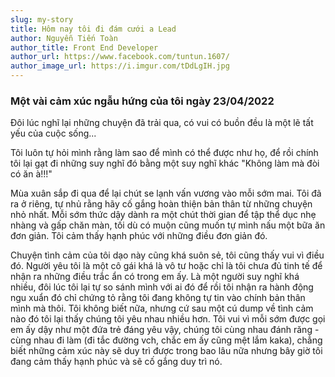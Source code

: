 ```yaml
---
slug: my-story
title: Hôm nay tôi đi đám cưới a Lead
author: Nguyễn Tiến Toàn
author_title: Front End Developer
author_url: https://www.facebook.com/tuntun.1607/
author_image_url: https://i.imgur.com/tDdLgIH.jpg
---
```


### Một vài cảm xúc ngẫu hứng của tôi ngày 23/04/2022

Đôi lúc nghĩ lại những chuyện đã trải qua, có vui có buồn đều là một lẽ tất yếu của cuộc sống...

Tôi luôn tự hỏi mình rằng làm sao để mình có thể được như họ, để rồi chính tôi lại gạt đi những suy nghĩ đó bằng một suy nghĩ khác "Không làm mà đòi có ăn à!!!"

Mùa xuân sắp đi qua để lại chút se lạnh vấn vương vào mỗi sớm mai. Tôi đã ra ở riêng, tự nhủ rằng hãy cố gắng hoàn thiện bản thân từ những chuyện nhỏ nhất. 
Mỗi sớm thức dậy dành ra một chút thời gian để tập thể dục nhẹ nhàng và gấp chăn màn, tối dù có muộn cũng muốn tự mình nấu một bữa ăn đơn giản. Tôi cảm thấy hạnh phúc với những điều đơn giản đó.

Chuyện tình cảm của tôi dạo này cũng khá suôn sẻ, tôi cũng thấy vui vì điều đó. Người yêu tôi là một cô gái khá là vô tư hoặc chỉ là tôi chưa đủ tinh tế để nhận ra những điều trắc ẩn có trong em ấy. Là một người suy nghĩ khá nhiều, đôi lúc tôi lại tự so sánh mình với ai đó để rồi tôi nhận ra hành động ngu xuẩn đó chỉ chứng tỏ rằng tôi đang không tự tin vào chính bản thân mình mà thôi. Tôi không biết nữa, nhưng cứ sau một cú dump về tình cảm nào đó tôi lại thấy chúng tôi yêu nhau nhiều hơn. Tôi vui vì mỗi sớm được gọi em ấy dậy như một đứa trẻ đáng yêu vậy, chúng tôi cùng nhau đánh răng - cùng nhau đi làm (đi tắc đường vch, chắc em ấy cũng mệt lắm kaka), chẳng biết những cảm xúc này sẽ duy trì được trong bao lâu nữa nhưng bây giờ tôi đang cảm thấy hạnh phúc và sẽ cố gắng duy trì nó.

